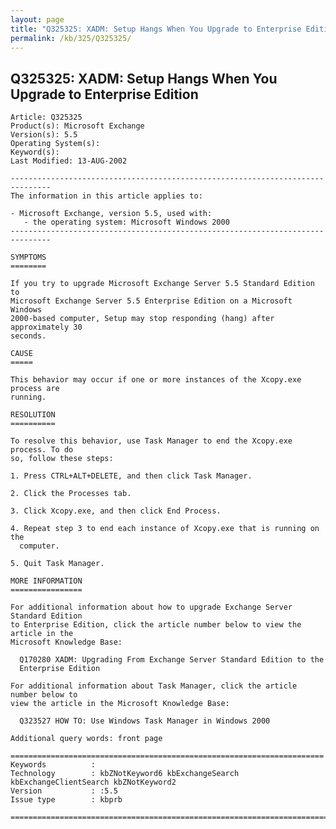 ```yaml
---
layout: page
title: "Q325325: XADM: Setup Hangs When You Upgrade to Enterprise Edition"
permalink: /kb/325/Q325325/
---
```


## Q325325: XADM: Setup Hangs When You Upgrade to Enterprise Edition

	Article: Q325325
	Product(s): Microsoft Exchange
	Version(s): 5.5
	Operating System(s): 
	Keyword(s): 
	Last Modified: 13-AUG-2002
	
	-------------------------------------------------------------------------------
	The information in this article applies to:
	
	- Microsoft Exchange, version 5.5, used with:
	   - the operating system: Microsoft Windows 2000 
	-------------------------------------------------------------------------------
	
	SYMPTOMS
	========
	
	If you try to upgrade Microsoft Exchange Server 5.5 Standard Edition to
	Microsoft Exchange Server 5.5 Enterprise Edition on a Microsoft Windows
	2000-based computer, Setup may stop responding (hang) after approximately 30
	seconds.
	
	CAUSE
	=====
	
	This behavior may occur if one or more instances of the Xcopy.exe process are
	running.
	
	RESOLUTION
	==========
	
	To resolve this behavior, use Task Manager to end the Xcopy.exe process. To do
	so, follow these steps:
	
	1. Press CTRL+ALT+DELETE, and then click Task Manager.
	
	2. Click the Processes tab.
	
	3. Click Xcopy.exe, and then click End Process.
	
	4. Repeat step 3 to end each instance of Xcopy.exe that is running on the
	  computer.
	
	5. Quit Task Manager.
	
	MORE INFORMATION
	================
	
	For additional information about how to upgrade Exchange Server Standard Edition
	to Enterprise Edition, click the article number below to view the article in the
	Microsoft Knowledge Base:
	
	  Q170280 XADM: Upgrading From Exchange Server Standard Edition to the
	  Enterprise Edition
	
	For additional information about Task Manager, click the article number below to
	view the article in the Microsoft Knowledge Base:
	
	  Q323527 HOW TO: Use Windows Task Manager in Windows 2000
	
	Additional query words: front page
	
	======================================================================
	Keywords          :  
	Technology        : kbZNotKeyword6 kbExchangeSearch kbExchangeClientSearch kbZNotKeyword2
	Version           : :5.5
	Issue type        : kbprb
	
	=============================================================================
	
